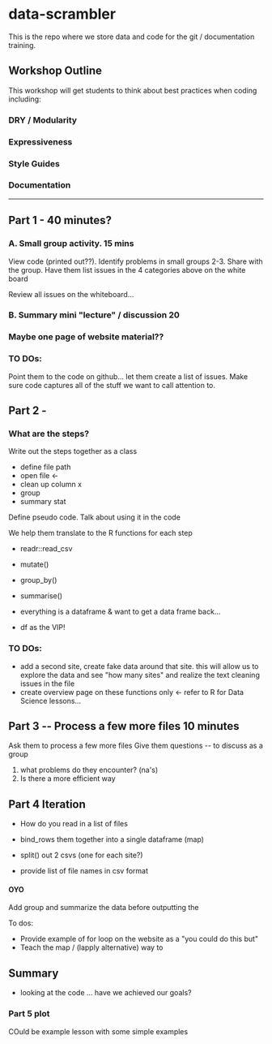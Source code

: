 # data-scrambler

This is the repo where we store data and code for the git / documentation training. 

## Workshop Outline

This workshop will get students to think about best practices when coding including:

### DRY / Modularity

### Expressiveness

### Style Guides 

### Documentation

****

## Part 1 - 40 minutes?

### A. Small group activity. 15 mins 
View code (printed out??). Identify problems in small groups 2-3.
Share with the group. Have them list issues in the 4 categories above on the white board  

Review all issues on the whiteboard...

### B. Summary mini "lecture" / discussion 20

### Maybe one page of website material??

### TO DOs:
Point them to the code on github... let them create a list of issues. 
Make sure code captures all of the stuff we want to call attention to. 


## Part 2 - 

### What are the steps?

Write out the steps together as a class

* define file path 
* open file <- 
* clean up column x
* group 
* summary stat 

Define pseudo code.
Talk about using it in the code

We help them translate to the R functions for each step

* readr::read_csv
* mutate()
* group_by()
* summarise()


* everything is a dataframe & want to get a data frame back...
* df as the VIP!

### TO DOs:

* add a second site, create fake data around that site. this will allow us to explore the data and see "how many sites" and realize the text cleaning issues in the file
* create overview page on these functions only <- refer to R for Data Science lessons... 

## Part 3 -- Process a few more files 10 minutes

Ask them to process a few more files
Give them questions -- to discuss as a group
1. what problems do they encounter? (na's)
2. Is there a more efficient way

## Part 4 Iteration

* How do you read in a list of files
* bind_rows them together into a single dataframe (map)
* split() out 2 csvs (one for each site?) 

* provide list of file names in csv format 

#### OYO

Add group and summarize the data before outputting the 


To dos:
* Provide example of for loop on the website as a "you could do this but"
* Teach the map / (lapply alternative) way to

## Summary

* looking at the code ... have we achieved our goals? 

### Part 5 plot

COuld be example lesson with some simple examples
